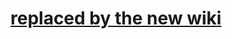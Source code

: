 # [replaced by the new wiki](https://github.com/libgdx/libgdx/wiki/Starter-classes-%26-configuration) #